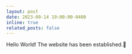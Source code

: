 ```yaml
---
layout: post
date: 2023-09-14 19:00:00-0400
inline: true
related_posts: false
---
```

Hello World! The website has been established.🚀